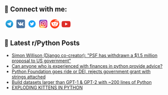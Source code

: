 ## 🔎 Connect with me:
[<img src="https://github.com/bullbesh/bullbesh/blob/main/images/Telegram.png" width="32" height="32" />](https://t.me/bullbesh)
[<img src="https://github.com/bullbesh/bullbesh/blob/main/images/VK.png" width="32" height="32" />](https://vk.com/bullbesh)
[<img src="https://github.com/bullbesh/bullbesh/blob/main/images/Twitter.png" width="32" height="32" />](https://twitter.com/bullbesh1)
[<img src="https://github.com/bullbesh/bullbesh/blob/main/images/Instagram.png" width="32" height="32" />](https://www.instagram.com/bullbesh)
[<img src="https://github.com/bullbesh/bullbesh/blob/main/images/Reddit.png" width="32" height="32" />](https://www.reddit.com/user/bullbesh)
[<img src="https://github.com/bullbesh/bullbesh/blob/main/images/YouTube.png" width="32" height="32" />](https://www.youtube.com/channel/UCtfjRs6uzgq5mfm8S06WTcg)

## 📕 Latest r/Python Posts
<!-- BLOG-POST-LIST:START -->
- [Simon Willison &lpar;Django co-creator&rpar;: &quot;PSF has withdrawn a $1.5 million proposal to US government&quot;](https://www.reddit.com/r/Python/comments/1ohs95w/simon_willison_django_cocreator_psf_has_withdrawn/)
- [Can anyone who is experienced with finances in python provide advice?](https://www.reddit.com/r/Python/comments/1ohrflt/can_anyone_who_is_experienced_with_finances_in/)
- [Python Foundation goes ride or DEI, rejects government grant with strings attached](https://www.reddit.com/r/Python/comments/1ohqqgc/python_foundation_goes_ride_or_dei_rejects/)
- [Build datasets larger than GPT-1 &amp; GPT-2 with ~200 lines of Python](https://www.reddit.com/r/Python/comments/1ohn0fy/build_datasets_larger_than_gpt1_gpt2_with_200/)
- [EXPLODING KITTENS IN PYTHON](https://www.reddit.com/r/Python/comments/1ohkyue/exploding_kittens_in_python/)
<!-- BLOG-POST-LIST:END -->
